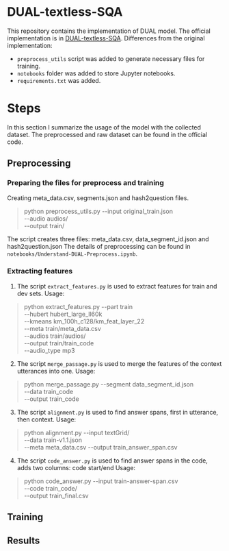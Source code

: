 # DUAL-textless-SQA 

This repository contains the implementation of DUAL model. 
The official implementation is in [DUAL-textless-SQA](https://github.com/DanielLin94144/DUAL-textless-SQA). 
Differences from the original implementation: 
 * `preprocess_utils` script was added to generate necessary files for training.
 * `notebooks` folder was added to store Jupyter notebooks. 
 * `requirements.txt` was added. 

# Steps
In this section I summarize the usage of the model with the collected dataset. 
The preprocessed and raw dataset can be found in the official code. 

## Preprocessing 

### Preparing the files for preprocess and training 
Creating meta_data.csv, segments.json and hash2question files. 

> python preprocess_utils.py --input original_train.json \
                             --audio audios/ \
                             --output train/ 

The script creates three files: meta_data.csv, data_segment_id.json and hash2question.json
The details of preprocessing can be found in `notebooks/Understand-DUAL-Preprocess.ipynb`.

### Extracting features 

1. The script `extract_features.py` is used to extract features for train and dev sets. 
Usage: 
 > python extract_features.py --part train \
                           --hubert hubert_large_ll60k \
                           --kmeans km_100h_c128/km_feat_layer_22 \
                           --meta train/meta_data.csv \
                           --audios train/audios/ \
                           --output train/train_code \
                           --audio_type mp3

2. The script `merge_passage.py` is used to merge the features of the context utterances into one. 
Usage:
> python merge_passage.py --segment data_segment_id.json \
                          --data train_code \
                          --output train_code

3. The script `alignment.py` is used to find answer spans, first in utterance, then context.
Usage: 
> python alignment.py --input textGrid/ \
                      --data train-v1.1.json \
                      --meta meta_data.csv
                      --output train_answer_span.csv

4. The script `code_answer.py` is used to find answer spans in the code, adds two columns: code start/end
Usage: 
> python code_answer.py --input train-answer-span.csv \
                        --code train_code/ \
                        --output train_final.csv
## Training 


## Results 